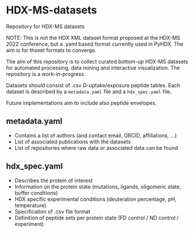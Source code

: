 # HDX-MS-datasets
Repository for HDX-MS datasets

NOTE: This is not the HDX XML dataset format proposed at the HDX-MS 2022 conference, but a .yaml based format currently used in PyHDX. 
The aim is for thseet formats to converge.

The aim of this repository is to collect curated bottom-up HDX-MS datasets for automated
processing, data mining and interactive visualization.
The repository is a work-in-progress.

Datasets should consist of .csv D-uptake/exposure peptide tables. Each dataset is described by
a `metadata.yaml` file and a `hdx_spec.yaml` file. 

Future implementations aim to include also peptide envelopes.  

metadata.yaml
-------------

- Contains a list of authors (and contact email, ORCID, affiliations, ...)
- List of associated publications with the datasets
- List of repositories where raw data or associated data can be found

hdx_spec.yaml
--------------------

- Describes the protein of interest 
- Information on the protein state (mutations, ligands, oligomeric state, buffer conditions)
- HDX specific experimental conditions (deuteration percentage, pH, temperature)
- Specification of .csv file format
- Definition of peptide sets per protein state (FD control / ND control / experiment)


